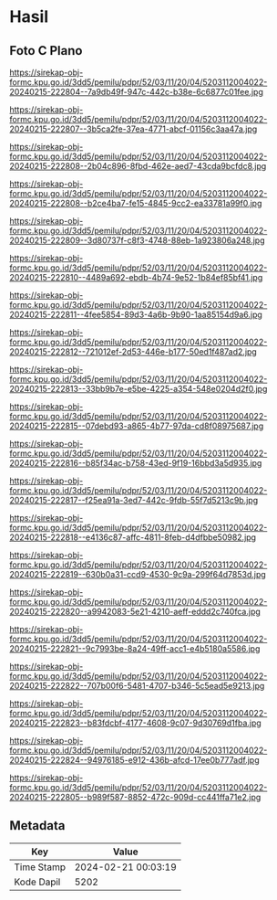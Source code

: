 # Hasil

## Foto C Plano

https://sirekap-obj-formc.kpu.go.id/3dd5/pemilu/pdpr/52/03/11/20/04/5203112004022-20240215-222804--7a9db49f-947c-442c-b38e-6c6877c01fee.jpg

https://sirekap-obj-formc.kpu.go.id/3dd5/pemilu/pdpr/52/03/11/20/04/5203112004022-20240215-222807--3b5ca2fe-37ea-4771-abcf-01156c3aa47a.jpg

https://sirekap-obj-formc.kpu.go.id/3dd5/pemilu/pdpr/52/03/11/20/04/5203112004022-20240215-222808--2b04c896-8fbd-462e-aed7-43cda9bcfdc8.jpg

https://sirekap-obj-formc.kpu.go.id/3dd5/pemilu/pdpr/52/03/11/20/04/5203112004022-20240215-222808--b2ce4ba7-fe15-4845-9cc2-ea33781a99f0.jpg

https://sirekap-obj-formc.kpu.go.id/3dd5/pemilu/pdpr/52/03/11/20/04/5203112004022-20240215-222809--3d80737f-c8f3-4748-88eb-1a923806a248.jpg

https://sirekap-obj-formc.kpu.go.id/3dd5/pemilu/pdpr/52/03/11/20/04/5203112004022-20240215-222810--4489a692-ebdb-4b74-9e52-1b84ef85bf41.jpg

https://sirekap-obj-formc.kpu.go.id/3dd5/pemilu/pdpr/52/03/11/20/04/5203112004022-20240215-222811--4fee5854-89d3-4a6b-9b90-1aa85154d9a6.jpg

https://sirekap-obj-formc.kpu.go.id/3dd5/pemilu/pdpr/52/03/11/20/04/5203112004022-20240215-222812--721012ef-2d53-446e-b177-50ed1f487ad2.jpg

https://sirekap-obj-formc.kpu.go.id/3dd5/pemilu/pdpr/52/03/11/20/04/5203112004022-20240215-222813--33bb9b7e-e5be-4225-a354-548e0204d2f0.jpg

https://sirekap-obj-formc.kpu.go.id/3dd5/pemilu/pdpr/52/03/11/20/04/5203112004022-20240215-222815--07debd93-a865-4b77-97da-cd8f08975687.jpg

https://sirekap-obj-formc.kpu.go.id/3dd5/pemilu/pdpr/52/03/11/20/04/5203112004022-20240215-222816--b85f34ac-b758-43ed-9f19-16bbd3a5d935.jpg

https://sirekap-obj-formc.kpu.go.id/3dd5/pemilu/pdpr/52/03/11/20/04/5203112004022-20240215-222817--f25ea91a-3ed7-442c-9fdb-55f7d5213c9b.jpg

https://sirekap-obj-formc.kpu.go.id/3dd5/pemilu/pdpr/52/03/11/20/04/5203112004022-20240215-222818--e4136c87-affc-4811-8feb-d4dfbbe50982.jpg

https://sirekap-obj-formc.kpu.go.id/3dd5/pemilu/pdpr/52/03/11/20/04/5203112004022-20240215-222819--630b0a31-ccd9-4530-9c9a-299f64d7853d.jpg

https://sirekap-obj-formc.kpu.go.id/3dd5/pemilu/pdpr/52/03/11/20/04/5203112004022-20240215-222820--a9942083-5e21-4210-aeff-eddd2c740fca.jpg

https://sirekap-obj-formc.kpu.go.id/3dd5/pemilu/pdpr/52/03/11/20/04/5203112004022-20240215-222821--9c7993be-8a24-49ff-acc1-e4b5180a5586.jpg

https://sirekap-obj-formc.kpu.go.id/3dd5/pemilu/pdpr/52/03/11/20/04/5203112004022-20240215-222822--707b00f6-5481-4707-b346-5c5ead5e9213.jpg

https://sirekap-obj-formc.kpu.go.id/3dd5/pemilu/pdpr/52/03/11/20/04/5203112004022-20240215-222823--b83fdcbf-4177-4608-9c07-9d30769d1fba.jpg

https://sirekap-obj-formc.kpu.go.id/3dd5/pemilu/pdpr/52/03/11/20/04/5203112004022-20240215-222824--94976185-e912-436b-afcd-17ee0b777adf.jpg

https://sirekap-obj-formc.kpu.go.id/3dd5/pemilu/pdpr/52/03/11/20/04/5203112004022-20240215-222805--b989f587-8852-472c-909d-cc441ffa71e2.jpg


## Metadata

| Key        | Value               |
| ---------- | ------------------- |
| Time Stamp | 2024-02-21 00:03:19 |
| Kode Dapil | 5202                |



